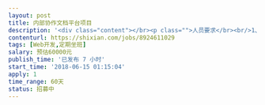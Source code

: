 ```yaml
---                
layout: post       
title: 内部协作文档平台项目           
description: '<div class="content"></br><p class="">人员要求</br><br/>1、有过前端项目性能优化经验</br><br/>2、熟练使用VUE、Canvas、SVG，了解Angular、React</br><br/>3、需要在北京，方便见面沟通</br><br/>4、要有责任心，项目一旦接收要能跟到底，不能半途而废</br><br/>实现功能</br><br/>1、会员模块（注册登录、购买VIP会员）</br><br/>2、在线插入制作表格，类似excel</br><br/>3、对接第三方资料库，实现数据资料下载</br><br/>4、会员文档协作（多人共享文档）</p></br></div>'     
contenturl: https://shixian.com/jobs/8924611029      
tags: [Web开发,定期坐班]            
salary: 预估60000元          
publish_time: '已发布 7 小时'         
start_time: '2018-06-15 01:15:04'           
apply: 1                   
time_range: 60天              
status: 招募中                  
---                 
```

